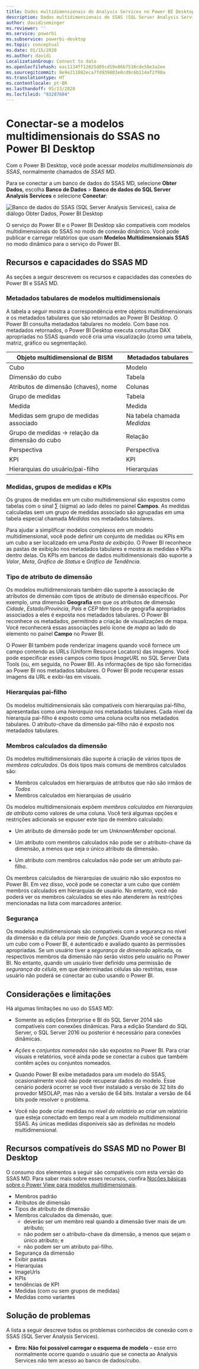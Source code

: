 ```yaml
---
title: Dados multidimensionais do Analysis Services no Power BI Desktop
description: Dados multidimensionais do SSAS (SQL Server Analysis Services) no Power BI Desktop
author: davidiseminger
ms.reviewer: ''
ms.service: powerbi
ms.subservice: powerbi-desktop
ms.topic: conceptual
ms.date: 01/15/2020
ms.author: davidi
LocalizationGroup: Connect to data
ms.openlocfilehash: eac1134ff12025d05cd59e86b7538cde58e3a2ee
ms.sourcegitcommit: 0e9e211082eca7fd939803e0cd9c6b114af2f90a
ms.translationtype: HT
ms.contentlocale: pt-BR
ms.lasthandoff: 05/13/2020
ms.locfileid: "83287684"
---
```

# <a name="connect-to-ssas-multidimensional-models-in-power-bi-desktop"></a>Conectar-se a modelos multidimensionais do SSAS no Power BI Desktop

Com o Power BI Desktop, você pode acessar *modelos multidimensionais do SSAS*, normalmente chamados de *SSAS MD*.

Para se conectar a um banco de dados do SSAS MD, selecione **Obter Dados**, escolha **Banco de Dados** > **Banco de dados do SQL Server Analysis Services** e selecione **Conectar**:

![Banco de dados do SSAS (SQL Server Analysis Services), caixa de diálogo Obter Dados, Power BI Desktop](media/desktop-ssas-multidimensional/ssas-multidimensional-2.png)

O serviço do Power BI e o Power BI Desktop são compatíveis com modelos multidimensionais do SSAS no modo de conexão dinâmico. Você pode publicar e carregar relatórios que usam **Modelos Multidimensionais SSAS** no modo dinâmico para o serviço do Power BI.

## <a name="capabilities-and-features-of-ssas-md"></a>Recursos e capacidades do SSAS MD

As seções a seguir descrevem os recursos e capacidades das conexões do Power BI e SSAS MD.

### <a name="tabular-metadata-of-multidimensional-models"></a>Metadados tabulares de modelos multidimensionais

A tabela a seguir mostra a correspondência entre objetos multidimensionais e os metadados tabulares que são retornados ao Power BI Desktop. O Power BI consulta metadados tabulares no modelo. Com base nos metadados retornados, o Power BI Desktop executa consultas DAX apropriadas no SSAS quando você cria uma visualização (como uma tabela, matriz, gráfico ou segmentação).

| Objeto multidimensional de BISM | Metadados tabulares |
| --- | --- |
| Cubo |Modelo |
| Dimensão do cubo |Tabela |
| Atributos de dimensão (chaves), nome |Colunas |
| Grupo de medidas |Tabela |
| Medida |Medida |
| Medidas sem grupo de medidas associado |Na tabela chamada *Medidas* |
| Grupo de medidas -> relação da dimensão do cubo |Relação |
| Perspectiva |Perspectiva |
| KPI |KPI |
| Hierarquias do usuário/pai-filho |Hierarquias |

### <a name="measures-measure-groups-and-kpis"></a>Medidas, grupos de medidas e KPIs

Os grupos de medidas em um cubo multidimensional são expostos como tabelas com o sinal ∑ (sigma) ao lado deles no painel **Campos**. As medidas calculadas sem um grupo de medidas associado são agrupadas em uma tabela especial chamada *Medidas* nos metadados tabulares.

Para ajudar a simplificar modelos complexos em um modelo multidimensional, você pode definir um conjunto de medidas ou KPIs em um cubo a ser localizado em uma *Pasta de exibição*. O Power BI reconhece as pastas de exibição nos metadados tabulares e mostra as medidas e KPIs dentro delas. Os KPIs em bancos de dados multidimensionais dão suporte a *Valor*, *Meta*, *Gráfico de Status* e *Gráfico de Tendência*.

### <a name="dimension-attribute-type"></a>Tipo de atributo de dimensão

Os modelos multidimensionais também dão suporte à associação de atributos de dimensão com tipos de atributo de dimensão específicos. Por exemplo, uma dimensão **Geografia** em que os atributos de dimensão *Cidade*, *Estado/Província*, *País* e *CEP* têm tipos de geografia apropriados associados a eles é exposta nos metadados tabulares. O Power BI reconhece os metadados, permitindo a criação de visualizações de mapa. Você reconhecerá essas associações pelo ícone de *mapa* ao lado do elemento no painel **Campo** no Power BI.

O Power BI também pode renderizar imagens quando você fornece um campo contendo as URLs (Uniform Resource Locators) das imagens. Você pode especificar esses campos como tipos *ImageURL* no SQL Server Data Tools (ou, em seguida, no Power BI). As informações de tipo são fornecidas ao Power BI nos metadados tabulares. O Power BI pode recuperar essas imagens da URL e exibi-las em visuais.

### <a name="parent-child-hierarchies"></a>Hierarquias pai-filho

Os modelos multidimensionais são compatíveis com hierarquias pai-filho, apresentadas como uma *hierarquia* nos metadados tabulares. Cada nível da hierarquia pai-filho é exposto como uma coluna oculta nos metadados tabulares. O atributo-chave da dimensão pai-filho não é exposto nos metadados tabulares.

### <a name="dimension-calculated-members"></a>Membros calculados da dimensão

Os modelos multidimensionais dão suporte à criação de vários tipos de *membros calculados*. Os dois tipos mais comuns de membros calculados são:

* Membros calculados em hierarquias de atributos que não são irmãos de *Todos*
* Membros calculados em hierarquias de usuário

Os modelos multidimensionais expõem *membros calculados em hierarquias de atributo* como valores de uma coluna. Você terá algumas opções e restrições adicionais se expuser este tipo de membro calculado:

* Um atributo de dimensão pode ter um *UnknownMember* opcional.

* Um atributo com membros calculados não pode ser o atributo-chave da dimensão, a menos que seja o único atributo da dimensão.

* Um atributo com membros calculados não pode ser um atributo pai-filho.

Os membros calculados de hierarquias de usuário não são expostos no Power BI. Em vez disso, você pode se conectar a um cubo que contém membros calculados em hierarquias de usuário. No entanto, você não poderá ver os membros calculados se eles não atenderem às restrições mencionadas na lista com marcadores anterior.

### <a name="security"></a>Segurança

Os modelos multidimensionais são compatíveis com a segurança no nível da dimensão e da célula por meio de *funções*. Quando você se conecta a um cubo com o Power BI, é autenticado e avaliado quanto às permissões apropriadas. Se um usuário tiver a *segurança de dimensão* aplicada, os respectivos membros da dimensão não serão vistos pelo usuário no Power BI. No entanto, quando um usuário tiver definido uma permissão de *segurança da célula*, em que determinadas células são restritas, esse usuário não poderá se conectar ao cubo usando o Power BI.

## <a name="considerations-and-limitations"></a>Considerações e limitações

Há algumas limitações no uso do SSAS MD:

* Somente as edições Enterprise e BI do SQL Server 2014 são compatíveis com conexões dinâmicas. Para a edição Standard do SQL Server, o SQL Server 2016 ou posterior é necessário para conexões dinâmicas.

* *Ações* e *conjuntos nomeados* não são expostos no Power BI. Para criar visuais e relatórios, você ainda pode se conectar a cubos que também contêm ações ou conjuntos nomeados.

* Quando Power BI exibe metadados para um modelo do SSAS, ocasionalmente você não pode recuperar dados do modelo. Esse cenário poderá ocorrer se você tiver instalado a versão de 32 bits do provedor MSOLAP, mas não a versão de 64 bits. Instalar a versão de 64 bits pode resolver o problema.

* Você não pode criar medidas no *nível do relatório* ao criar um relatório que esteja conectado em tempo real a um modelo multidimensional SSAS. As únicas medidas disponíveis são as definidas no modelo multidimensional.

## <a name="supported-features-of-ssas-md-in-power-bi-desktop"></a>Recursos compatíveis do SSAS MD no Power BI Desktop

O consumo dos elementos a seguir são compatíveis com esta versão do SSAS MD. Para saber mais sobre esses recursos, confira [Noções básicas sobre o Power View para modelos multidimensionais](/sql/analysis-services/multidimensional-models/understanding-power-view-for-multidimensional-models?view=sql-server-2014).

* Membros padrão
* Atributos de dimensão
* Tipos de atributo de dimensão
* Membros calculados da dimensão, que:
  * deverão ser um membro real quando a dimensão tiver mais de um atributo;
  * não podem ser o atributo-chave da dimensão, a menos que sejam o único atributo; e
  * não podem ser um atributo pai-filho.
* Segurança da dimensão
* Exibir pastas
* Hierarquias
* ImageUrls
* KPIs
* tendências de KPI
* Medidas (com ou sem grupos de medidas)
* Medidas como variantes

## <a name="troubleshooting"></a>Solução de problemas

A lista a seguir descreve todos os problemas conhecidos de conexão com o SSAS (SQL Server Analysis Services).

* **Erro: Não foi possível carregar o esquema de modelo** – esse erro normalmente ocorre quando o usuário que se conecta ao Analysis Services não tem acesso ao banco de dados/cubo.
